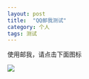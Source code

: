 ```yaml
---
layout: post
title:  "QQ邮我测试"
category: 个人
tags: 测试
---
```

使用邮我，请点击下面图标

<a target="_blank" href="http://mail.qq.com/cgi-bin/qm_share?t=qm_mailme&email=H2h_cXgxZXd6cV95cGdyfnZzMXxwcg" style="text-decoration:none;"><img src="http://rescdn.qqmail.com/zh_CN/htmledition/images/function/qm_open/ico_mailme_02.png"/></a>